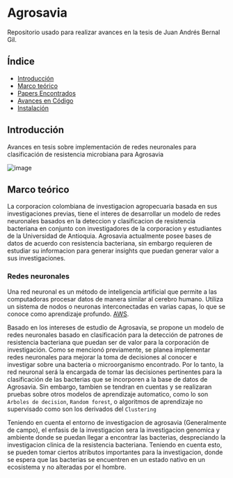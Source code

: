 # Agrosavia

Repositorio usado para realizar avances en la tesis de Juan Andrés Bernal Gil.

## Índice

- [Introducción](#introducción)
- [Marco teórico](#marco-teórico)
- [Papers Encontrados](#papers-encontrados)
- [Avances en Código](#avances-en-código)
- [Instalación](#instalación)

## Introducción

Avances en tesis sobre implementación de redes neuronales para clasificación de resistencia microbiana para Agrosavia

![image](https://github.com/user-attachments/assets/9f40d239-d9c3-42ef-86bd-70d115d0753b)

## Marco teórico

La corporacion colombiana de investigacion agropecuaria basada en sus investigaciones previas, tiene el interes de desarrollar un modelo de redes neuronales basados en la deteccion y clasificacion de resistencia bacteriana en conjunto con investigadores de la corporacion y estudiantes de la Universidad de Antioquia. Agrosavia actualmente posee bases de datos de acuerdo con resistencia bacteriana, sin embargo requieren de estudiar su informacion para generar insights que puedan generar valor a sus investigaciones.

### Redes neuronales

Una red neuronal es un método de inteligencia artificial que permite a las computadoras procesar datos de manera similar al cerebro humano. Utiliza un sistema de nodos o neuronas interconectadas en varias capas, lo que se conoce como aprendizaje profundo. [AWS](https://aws.amazon.com/es/what-is/neural-network/#:~:text=Una%20red%20neuronal%20es%20un,lo%20hace%20el%20cerebro%20humano.). 

Basado en los intereses de estudio de Agrosavia, se propone un modelo de redes neuronales basado en clasificación para la detección de patrones de resistencia bacteriana que puedan ser de valor para la corporación de investigación. Como se mencionó previamente, se planea implementar redes neuronales para mejorar la toma de decisiones al conocer e investigar sobre una bacteria o microorganismo encontrado. Por lo tanto, la red neuronal será la encargada de tomar las decisiones pertinentes para la clasificación de las bacterias que se incorporen a la base de datos de Agrosavia. Sin embargo, tambien se tendran en cuentas y se realizaran pruebas sobre otros modelos de aprendizaje automatico, como lo son `Arboles de decision`,  `Random forest`, o algoritmos de aprendizaje no supervisado como son los derivados del `Clustering` 

Teniendo en cuenta el entorno de investigacion de agrosavia (Generalmente de campo), el enfasis de la investigacion sera la investigacion genomica y ambiente donde se puedan llegar a encontrar las bacterias, despreciando la investigacion clinica de la resistencia bacteriana. Teniendo en cuenta esto, se pueden tomar ciertos atributos importantes para la investigacion, donde se espera que las bacterias se encuentren en un estado nativo en un ecosistema y no alteradas por el hombre.

